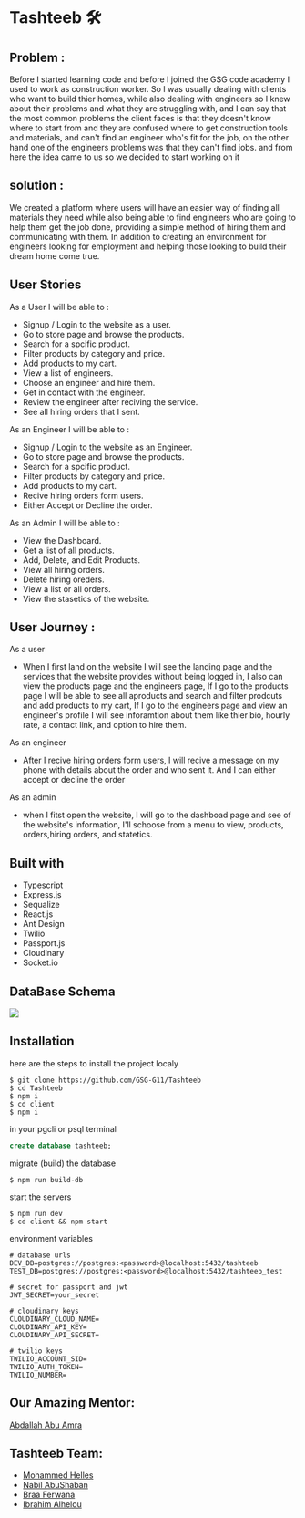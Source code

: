 # Tashteeb :hammer_and_wrench: 

## Problem :

Before I started learning code and before I joined the GSG code academy I used to work as construction worker. So I was usually dealing with clients who want to build thier homes, while also dealing with engineers so I knew about their problems and what they are struggling with, and I can say that the most common problems the client faces is that they doesn't know where to start from and they are confused where to get construction tools and materials, and can't find an engineer who's fit for the job, on the other hand one of the engineers problems was that they can't find jobs. and from here the idea came to us so we decided to start working on it

## solution :

 We created a platform where users will have an easier way of finding all materials they need while also being able to find engineers who are going to help them get the job done, providing a simple method of hiring them and communicating with them. In addition to creating an environment for engineers looking for employment and helping those looking to build their dream home come true.
 
 
 ## User Stories
  As a User I will be able to :
  * Signup / Login to the website as a user.
  * Go to store page and browse the products.
  * Search for a spcific product.
  * Filter products by category and price.
  * Add products to my cart.
  * View a list of engineers.
  * Choose an engineer and hire them.
  * Get in contact with the engineer.
  * Review the engineer after reciving the service.
  * See all hiring orders that I sent.
  
  
  As an Engineer I will be able to : 
  * Signup / Login to the website as an Engineer.
  * Go to store page and browse the products.
  * Search for a spcific product.
  * Filter products by category and price.
  * Add products to my cart.
  * Recive hiring orders form users.
  * Either Accept or Decline the order.
  
  As an Admin I will be able to : 
   * View the Dashboard.
   * Get a list of all products.
   * Add, Delete, and Edit Products.
   * View all hiring orders.
   * Delete hiring oreders.
   * View a list or all orders.
   * View the stasetics of the website.


## User Journey :
As a user

 - When I  first land on the website I will see the landing page and the services that the website provides without being logged in, I also can view the products page and the engineers page, If I go to the products page I will be able to see all aproducts and search and filter prodcuts and add products to my cart, If I go to the engineers page and view an engineer's profile I will see inforamtion about them like thier bio, hourly rate,  a contact link, and option to hire them.
 
As an engineer

- After I recive hiring orders form users, I will recive a message on my phone with details about the order and who sent it. And I can either accept or decline the order

As an admin

- when I fitst open the website, I will go to the dashboad page and see of the website's information, I'll schoose from a menu to view, products, orders,hiring orders, and statetics.

## Built with
- Typescript
- Express.js
- Sequalize
- React.js
- Ant Design
- Twilio
- Passport.js
- Cloudinary
- Socket.io

## DataBase Schema 

![](https://i.imgur.com/S9QjeSi.png)

## Installation
here are the steps to install the project localy
 ```
 $ git clone https://github.com/GSG-G11/Tashteeb
 $ cd Tashteeb
 $ npm i
 $ cd client
 $ npm i
 ```
 
 in your pgcli or psql terminal
 
 ```sql
 create database tashteeb;
 ```
 
 migrate (build) the database
 
 ```
$ npm run build-db
 ```
 
 start the servers
 
 ```
$ npm run dev
$ cd client && npm start 
```
 
 environment variables
 ```
 # database urls
 DEV_DB=postgres://postgres:<password>@localhost:5432/tashteeb
 TEST_DB=postgres://postgres:<password>@localhost:5432/tashteeb_test
 
 # secret for passport and jwt
 JWT_SECRET=your_secret
 
 # cloudinary keys
 CLOUDINARY_CLOUD_NAME=
 CLOUDINARY_API_KEY=
 CLOUDINARY_API_SECRET=

 # twilio keys
TWILIO_ACCOUNT_SID=
TWILIO_AUTH_TOKEN=
TWILIO_NUMBER=
 ```

## Our Amazing Mentor: 

[Abdallah Abu Amra](https://github.com/aaamra)

## Tashteeb Team:
 - [Mohammed Helles](https://github.com/mo7amedehab97)
 - [Nabil AbuShaban](https://github.com/nabilramy)
 - [Braa Ferwana](https://github.com/braaAwni)
 - [Ibrahim Alhelou](https://github.com/KAHMOOSHA)






